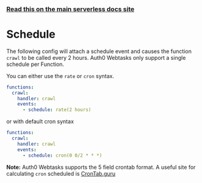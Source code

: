 <!--
title: Serverless Framework - Auth0 Webtasks Events - Scheduled & Recurring
menuText: schedule
menuOrder: 4
description: Setting up Scheduled, Recurring, CRON Task Events with Auth0 Webtasks via the Serverless Framework
layout: Doc
-->

<!-- DOCS-SITE-LINK:START automatically generated  -->
### [Read this on the main serverless docs site](https://www.serverless.com/framework/docs/providers/webtasks/events/schedule)
<!-- DOCS-SITE-LINK:END -->

# Schedule

The following config will attach a schedule event and causes the function `crawl` to be called every 2 hours. Auth0 Webtasks only support a single schedule per Function.

You can either use the `rate` or `cron` syntax.

```yml
functions:
  crawl:
    handler: crawl
    events:
      - schedule: rate(2 hours)
```

or with default cron syntax

```yml
functions:
  crawl:
    handler: crawl
    events:
      - schedule: cron(0 0/2 * * *)
```
**Note:** Auth0 Webtasks supports the 5 field crontab format. A useful site for calculating `cron` scheduled is [CronTab.guru](http://crontab.guru/)